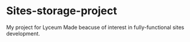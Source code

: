 # Sites-storage-project
My project for Lyceum
Made beacuse of interest in fully-functional sites development.
